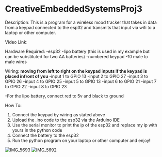 # CreativeEmbeddedSystemsProj3

Description: This is a program for a wireless mood tracker that takes in data from a keypad connected to the esp32 and transmits that input via wifi to a laptop or other computer. 

Video Link:

Hardware Required:
  -esp32
  -lipo battery (this is used in my example but can be substituted for two AA batteries)
  -numbered keypad
  -10 male to male wires
  
Wiring:
  **moving from left to right on the keypad inputs if the keypad is placed infront of you** 
  -input 1 to GPIO 13
  -input 2 to GPIO 27
  -input 3 to GPIO 26
  -input 4 to GPIO 25
  -input 5 to GPIO 13
  -input 6 to GPIO 21
  -input 7 to GPIO 22
  -input 8 to GPIO 23
  
  -For the lipo battery, connect red to 5v and black to ground
  
How To:
  1. Connect the keypad by wiring as stated above
  2. Upload the .ino code to the esp32 via the Arduino IDE
  3. Use the serial monitor to print the ip of the esp32 and replace my ip with yours in the python code
  4. Connect the battery to the esp32
  5. Run the python program on your laptop or other computer and enjoy!








![IMG_5693](https://user-images.githubusercontent.com/46966950/110135597-b16ccd80-7d9c-11eb-83e5-527cd9f817da.jpg)
![IMG_5692](https://user-images.githubusercontent.com/46966950/110135719-d7926d80-7d9c-11eb-90b5-db27fadd6d34.jpg)
